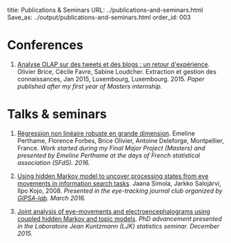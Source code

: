 title: Publications & Seminars
URL: ../publications-and-seminars.html
Save_as: ../output/publications-and-seminars.html
order_id: 003


# Conferences
1. [Analyse OLAP sur des tweets et des blogs : un retour d'expérience](https://halshs.archives-ouvertes.fr/halshs-01100008). Olivier Brice, Cécile Favre, Sabine Loudcher. Extraction et gestion des connaissances, Jan 2015, Luxembourg, Luxembourg. 2015.
*Paper published after my first year of Masters internship.*

# Talks & seminars
1. [Régression non linéaire robuste en grande dimension](https://scholar.google.fr/citations?view_op=view_citation&hl=fr&user=swv7zAYAAAAJ&citation_for_view=swv7zAYAAAAJ:hqOjcs7Dif8C). Emeline Perthame, Florence Forbes, Brice Olivier, Antoine Deleforge, Montpellier, France.
*Work started during my Final Major Project (Masters) and presented by Emeline Perthame at the days of French statistical association (SFdS). 2016.*

2. [Using hidden Markov model to uncover processing states from eye movements in information search tasks](../../documents/brice-olivier-journal-club-oculo-11_03_2016.pdf). Jaana Simola, Jarkko Salojärvi, Ilpo Kojo, 2008.
*Presented in the eye-tracking journal club organized by [GIPSA-lab](http://www.gipsa-lab.fr/). March 2016.*

3. [Joint analysis of eye-movements and electroencephalograms using coupled hidden Markov and topic models](../../documents/brice-olivier-ljk-presentation-17_12_2015.pdf).
*PhD advancement presented in the Laboratoire Jean Kuntzmann (LJK) statistics seminar. December 2015.*
